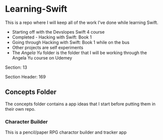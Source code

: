 # Learning-Swift
This is a repo where I will keep all of the work I've done while learning Swift.

* Starting off with the Devslopes Swift 4 course
* Completed - Hacking with Swift: Book 1
* Going through Hacking with Swift: Book 1 while on the bus
* Other projects are self experiments
* The _Angela Yu_ folder is the folder that I will be working through the Angela Yu course on Udemey 


Section: 13

Section Header: 169


## Concepts Folder
The concepts folder contains a app ideas that I start before putting them in their own repo.
### Character Builder
This is a pencil/paper RPG charactor builder and tracker app
